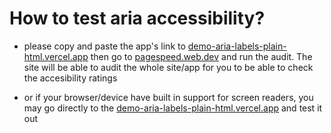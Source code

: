 # How to test aria accessibility?

- please copy and paste the app's link to [demo-aria-labels-plain-html.vercel.app](https://demo-aria-labels-plain-html.vercel.app) then go to [pagespeed.web.dev](https://pagespeed.web.dev/) and run the audit. The site will be able to audit the whole site/app for you to be able to check the accesibility ratings

- or if your browser/device have built in support for screen readers, you may go directly to the [demo-aria-labels-plain-html.vercel.app](https://demo-aria-labels-plain-html.vercel.app) and test it out
